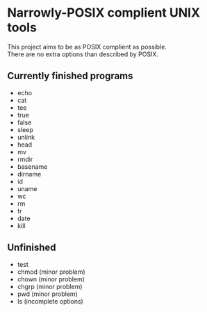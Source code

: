 # Narrowly-POSIX complient UNIX tools
This project aims to be as POSIX complient as possible.<br>
There are no extra options than described by POSIX.<br>

## Currently finished programs
- echo
- cat
- tee
- true
- false
- sleep
- unlink
- head
- mv
- rmdir
- basename
- dirname
- id
- uname
- wc
- rm
- tr
- date
- kill

## Unfinished
- test
- chmod (minor problem)
- chown (minor problem)
- chgrp (minor problem)
- pwd (minor problem)
- ls (incomplete options)

